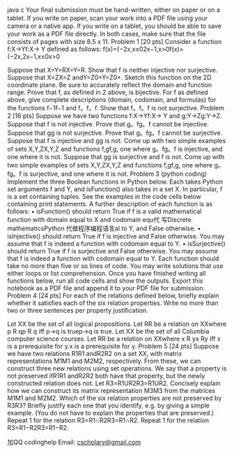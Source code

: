 java c Your ﬁnal submission must be hand-written, either on paper or on a tablet. If you write on paper, scan your work into a PDF ﬁle using your camera or a native app. If you write on a tablet, you should be able to save your work as a PDF ﬁle directly. In both cases, make sure that the ﬁle consists of pages with size 8.5 x 11. Problem 1 [20 pts] Consider a function f:X→Yf:X→ Y defined as follows: f(x)={−2x,x≤02x−1,x>0f(x)={−2x,2x−1,x≤0x>0

Suppose that X=Y=RX=Y=R. Show that f is neither injective nor surjective.
Suppose that X=ZX=Z andY=Z0+Y=Z0+. Sketch this function on the 2D coordinate plane. Be sure to accurately reflect the domain and function range.
Prove that f, as defined in 2 above, is bijective.
For f as defined above, give complete descriptions (domain, codomain, and formulas) for the functions f−1f−1 and f。f。f. Show that f。f。f is not surjective. Problem 2 [16 pts] Suppose we have two functions f:X→Yf:X→ Y and g:Y→Zg:Y→Z.
Suppose that f is not injective. Prove that g。fg。f cannot be injective.
Suppose that gg is not surjective. Prove that g。fg。f cannot be surjective.
Suppose that f is injective and gg is not. Come up with two simple examples of sets X,Y,ZX,Y,Z and functions f,gf,g, one where g。fg。f is injective, and one where it is not.
Suppose that gg is surjective and f is not. Come up with two simple examples of sets X,Y,ZX,Y,Z and functions f,gf,g, one where g。fg。f is surjective, and one where it is not. Problem 3 (python coding) Implement the three Boolean functions in Python below. Each takes Python set arguments f and Y, and isFunction() also takes in a set X. In particular, f is a set containing tuples. See the examples in the code cells below containing print statements. A further description of each function is as follows: • isFunction() should return True if f is a valid mathematical function with domain equal to X and codomain equ代 写Discrete mathematicsPython 代做程序编程语言al to Y, and False otherwise. • isInjective() should return True if f is injective and False otherwise. You may assume that f is indeed a function with codomain equal to Y. • isSurjective() should return True if f is surjective and False otherwise. You may assume that f is indeed a function with codomain equal to Y. Each function should take no more than five or so lines of code. You may write solutions that use either loops or list comprehension. Once you have finished writing all functions below, run all code cells and show the outputs. Export this notebook as a PDF file and append it to your PDF file for submission.
Problem 4 [24 pts] For each of the relations defined below, briefly explain whether it satisfies each of the six relation properties. Write no more than two or three sentences per property justification.

Let XX be the set of all logical propositions. Let RR be a relation on XXwhere p R qp R q iff p→q is truep→q is true.
Let XX be the set of all Columbia computer science courses. Let RR be a relation on XXwhere x R yx Ry iff x is a prerequisite for y.x is a prerequisite for y. Problem 5 [24 pts] Suppose we have two relations R1R1 andR2R2 on a set XX, with matrix representations M1M1 and M2M2, respectively. From these, we can construct three new relations using set operations. We say that a property is not preserved ifR1R1 andR2R2 both have that property, but the newly constructed relation does not.
Let R3=R1UR2R3=R1UR2. Concisely explain how we can construct its matrix representation M3M3 from the matrices M1M1 and M2M2. Which of the six relation properties are not preserved by R3R3? Briefly justify each one that you identify, e.g. by giving a simple example. (You do not have to explain the properties that are preserved.)
Repeat 1 for the relation R3=R1∩R2R3=R1∩R2.
Repeat 1 for the relation R3=R1−R2R3=R1−R2.

   加QQ codinghelp Email: cscholary@gmail.com
